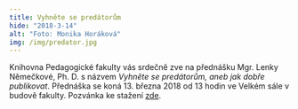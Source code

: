 ```yaml
---
title: Vyhněte se predátorům
hide: "2018-3-14"
alt: "Foto: Monika Horáková"
img: /img/predator.jpg
---
```


Knihovna Pedagogické fakulty vás srdečně zve na přednášku Mgr. Lenky Němečkové,
Ph. D. s názvem *Vyhněte se predátorům, aneb jak dobře publikovat*. Přednáška se
koná 13. března 2018 od 13 hodin ve Velkém sále v budově fakulty. Pozvánka ke
stažení [zde](/img/predatori.pdf).


